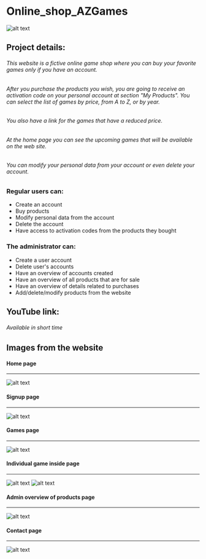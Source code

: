 # Online_shop_AZGames
![alt text][logo]

[logo]: https://github.com/melisazanier/Online_shop_AZGames/blob/master/photos/MV_logo.png "Logo Title Text 2"

## Project details:
###### This website is a fictive online game shop where you can buy your favorite games only if you have an account.
###### After you purchase the products you wish, you are going to receive an activation code on your personal account at section "*My Products*". You can select the list of games by price, from A to Z, or by year.
###### You also have a link for the games that have a reduced price.
###### At the home page you can see the upcoming games that will be available on the web site.
###### You can modify your personal data from your account or even delete your account.

### Regular users can:
+ Create an account
+ Buy products
+ Modify personal data from the account
+ Delete the account
+ Have access to activation codes from the products they bought

### The administrator can:
+ Create a user account
+ Delete user's accounts
+ Have an overview of accounts created
+ Have an overview of all products that are for sale
+ Have an overview of details related to purchases
+ Add/delete/modify products from the website


## YouTube link:
###### Available in short time

## Images from the website 

#### Home page
---
![alt text](https://github.com/melisazanier/Online_shop_AZGames/blob/master/imagesGit/image1.png "Home page")
#### Signup page
---
![alt text](https://github.com/melisazanier/Online_shop_AZGames/blob/master/imagesGit/image6.png "Signup page")

#### Games page
---
![alt text](https://github.com/melisazanier/Online_shop_AZGames/blob/master/imagesGit/image2.png "Games page")

#### Individual game inside page
---
![alt text](https://github.com/melisazanier/Online_shop_AZGames/blob/master/imagesGit/image4.png "Individual game inside page")
![alt text](https://github.com/melisazanier/Online_shop_AZGames/blob/master/imagesGit/image5.png "Individual game inside page")

#### Admin overview of products page
---
![alt text](https://github.com/melisazanier/Online_shop_AZGames/blob/master/imagesGit/image7.png "Admin overview of products page")


#### Contact page
---
![alt text](https://github.com/melisazanier/Online_shop_AZGames/blob/master/imagesGit/image3.png "Contact page")
